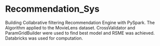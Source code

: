 # Recommendation_Sys

Building Collabrative filtering Recommendation Engine with PySpark. The Algorithm applied to the MovieLens dataset. CrossValidator and ParamGridBuilder were used to find best
model and RSME was achieved. Databricks was used for computation.
